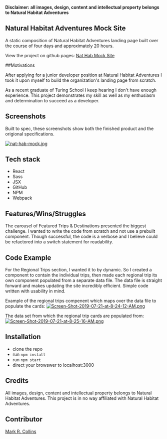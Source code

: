 **Disclaimer: all images, design, content and intellectual property belongs to Natural Habitat Adventures**

## Natural Habitat Adventures Mock Site

A static composition of Natural Habitat Adventures landing page built over the course of four days and approximately 20 hours.

View the project on github pages: [Nat Hab Mock Site](https://kobesparrow.github.io/nat-hab-mock/)

##Motivations

After applying for a junior developer position at Natural Habitat Adventures I took it upon myself to build the organization's landing page from scratch. 

As a recent graduate of Turing School I keep hearing I don't have enough experience. This project demonstrates my skill as well as my enthusiasm and determination to succeed as a developer. 

## Screenshots

Built to spec, these screenshots show both the finished product and the origional specifications.

[![nat-hab-mock.jpg](https://i.postimg.cc/RVWBQs86/nat-hab-mock.jpg)](https://postimg.cc/SJb3mrmk)

## Tech stack

- React
- Sass
- JSX
- GitHub
- NPM 
- Webpack

## Features/Wins/Struggles

The carousel of Featured Trips & Destinations presented the biggest challenge. I wanted to write the code from scratch and not use a prebuilt component. Though successful, the code is a verbose and I believe could be refactored into a switch statement for readability. 

## Code Example

For the Regional Trips section, I wanted it to by dynamic. So I created a component to contain the individual trips, then made each regional trip its own component populated from a separate data file. The data file is straight forward and makes updating the site incredibly efficient. Simple code written with usability in mind.

Example of the regional trips compenent which maps over the data file to populate the cards:
[![Screen-Shot-2019-07-21-at-8-24-12-AM.png](https://i.postimg.cc/vH9tx9MR/Screen-Shot-2019-07-21-at-8-24-12-AM.png)](https://postimg.cc/6yWvD8yz)

The data set from which the regional trip cards are populated from:
[![Screen-Shot-2019-07-21-at-8-25-16-AM.png](https://i.postimg.cc/wTfgJtkV/Screen-Shot-2019-07-21-at-8-25-16-AM.png)](https://postimg.cc/D8X93wHJ)

## Installation

- clone the repo
- run `npm install`
- run `npm start`
- direct your browswer to localhost:3000

## Credits

All images, design, content and intellectual property belongs to Natural Habitat Adventures. This project is in no way affiliated with Natural Habitat Adventures. 

## Contributor

[Mark R. Collins](https://www.MarkRCollins.com)
